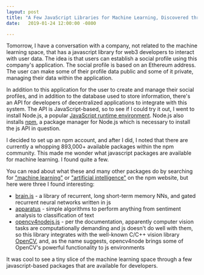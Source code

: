 ```yaml
---
layout: post
title: "A Few JavaScript Libraries for Machine Learning, Discovered through NPM"
date:   2019-01-24 12:00:00 -0800

---
```

Tomorrow, I have a conversation with a company, not related to the machine learning space, that has a javascript library for web3 developers to interact with user data. The idea is that users can establish a social profile using this company's application. The social profile is based on an Ethereum address. The user can make some of their profile data public and some of it private, managing their data within the application.

In addition to this application for the user to create and manage their social profiles, and in addition to the database used to store information, there's an API for developers of decentralized applications to integrate with this system. The API is JavaScript-based, so to see if I could try it out, I went to install Node.js, a popular [JavaScript runtime environment](https://en.wikipedia.org/wiki/Node.js). Node.js also installs [npm](https://www.npmjs.com/), a package manager for Node.js which is necessary to install the js API in question.

I decided to set up an npm account, and after I did, I noted that there are currently a whopping 893,000+ available packages within the npm community. This made me wonder what javascript packages are available for machine learning. I found quite a few.

You can read about what these and many other packages do by searching for ["machine learning"](https://www.npmjs.com/search?q=machine%20learning) or ["artificial intelligence"](https://www.npmjs.com/search?q=keywords:neural%20network) on the npm website, but here were three I found interesting:

- [brain.js](https://www.npmjs.com/package/brain.js) - a library of recurrent, long short-term memory NNs, and gated recurrent neural networks written in js
- [apparatus](https://www.npmjs.com/package/apparatus) - simple algorithms to perform anything from sentiment analysis to classification of text
- [opencv4nodejs.js](https://www.npmjs.com/package/opencv4nodejs) - per the documentation, apparently computer vision tasks are computationally demanding and js doesn't do well with them, so this library integrates with the well-known C/C++ vision library [OpenCV](https://en.wikipedia.org/wiki/OpenCV), and, as the name suggests, opencv4node brings some of OpenCV's powerful functionality to js environments

It was cool to see a tiny slice of the machine learning space through a few javascript-based packages that are available for developers.
